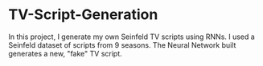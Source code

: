 # TV-Script-Generation

In this project, I generate my own Seinfeld TV scripts using RNNs. I used a Seinfeld dataset of scripts from 9 seasons. The Neural Network built generates a new, "fake" TV script.
